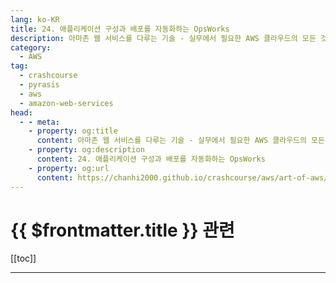 ```yaml
---
lang: ko-KR
title: 24. 애플리케이션 구성과 배포를 자동화하는 OpsWorks
description: 아마존 웹 서비스를 다루는 기술 - 실무에서 필요한 AWS 클라우드의 모든 것! > 24. 애플리케이션 구성과 배포를 자동화하는 OpsWorks
category:
  - AWS
tag: 
  - crashcourse
  - pyrasis
  - aws 
  - amazon-web-services
head:
  - - meta:
    - property: og:title
      content: 아마존 웹 서비스를 다루는 기술 - 실무에서 필요한 AWS 클라우드의 모든 것! > 24. 애플리케이션 구성과 배포를 자동화하는 OpsWorks
    - property: og:description
      content: 24. 애플리케이션 구성과 배포를 자동화하는 OpsWorks
    - property: og:url
      content: https://chanhi2000.github.io/crashcourse/aws/art-of-aws/24.html
---
```


# {{ $frontmatter.title }} 관련

[[toc]]

---

<TagLinks />
